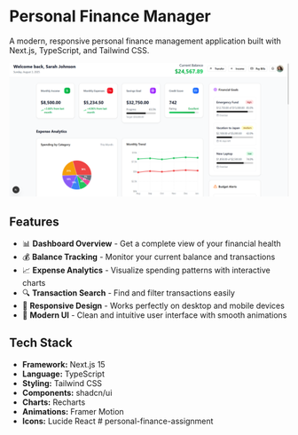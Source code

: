 # Personal Finance Manager

A modern, responsive personal finance management application built with Next.js, TypeScript, and Tailwind CSS.

![Personal Finance Dashboard](/public/dashboard.png)

## Features

- 📊 **Dashboard Overview** - Get a complete view of your financial health
- 💰 **Balance Tracking** - Monitor your current balance and transactions
- 📈 **Expense Analytics** - Visualize spending patterns with interactive charts
- 🔍 **Transaction Search** - Find and filter transactions easily
- 📱 **Responsive Design** - Works perfectly on desktop and mobile devices
- 🎨 **Modern UI** - Clean and intuitive user interface with smooth animations

## Tech Stack

- **Framework:** Next.js 15
- **Language:** TypeScript
- **Styling:** Tailwind CSS
- **Components:** shadcn/ui
- **Charts:** Recharts
- **Animations:** Framer Motion
- **Icons:** Lucide React
#   p e r s o n a l - f i n a n c e - a s s i g n m e n t 
 
 